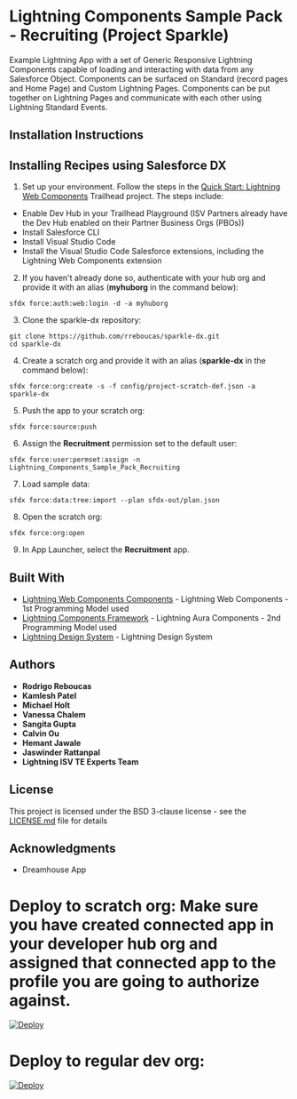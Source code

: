 # Lightning Components Sample Pack - Recruiting (Project Sparkle)

Example Lightning App with a set of Generic Responsive Lightning Components capable of loading and interacting with data from any Salesforce Object. Components can be surfaced on Standard (record pages and Home Page) and Custom Lightning Pages. Components can be put together on Lightning Pages and communicate with each other using Lightning Standard Events.

## Installation Instructions
## Installing Recipes using Salesforce DX

1. Set up your environment. Follow the steps in the [Quick Start: Lightning Web Components](https://trailhead.salesforce.com/content/learn/projects/quick-start-lightning-web-components/) Trailhead project. The steps include:

  - Enable Dev Hub in your Trailhead Playground (ISV Partners already have the Dev Hub enabled on their Partner Business Orgs (PBOs))
  - Install Salesforce CLI
  - Install Visual Studio Code
  - Install the Visual Studio Code Salesforce extensions, including the Lightning Web Components extension

2. If you haven't already done so, authenticate with your hub org and provide it with an alias (**myhuborg** in the command below):

  ```
  sfdx force:auth:web:login -d -a myhuborg
  ```

3. Clone the sparkle-dx repository:

  ```
  git clone https://github.com/rreboucas/sparkle-dx.git
  cd sparkle-dx
  ```

4. Create a scratch org and provide it with an alias (**sparkle-dx** in the command below):

  ```
  sfdx force:org:create -s -f config/project-scratch-def.json -a sparkle-dx
  ```

5. Push the app to your scratch org:

  ```
  sfdx force:source:push
  ```

6. Assign the **Recruitment** permission set to the default user:

  ```
  sfdx force:user:permset:assign -n Lightning_Components_Sample_Pack_Recruiting
  ```

7. Load sample data:

  ```
  sfdx force:data:tree:import --plan sfdx-out/plan.json 
  ```

8. Open the scratch org:

  ```
  sfdx force:org:open
  ```

9. In App Launcher, select the **Recruitment** app.


## Built With

* [Lightning Web Components Components](https://developer.salesforce.com/docs/component-library/documentation/lwc) - Lightning Web Components - 1st Programming Model used
* [Lightning Components Framework](https://developer.salesforce.com/docs/atlas.en-us.lightning.meta/lightning/intro_framework.htm/) - Lightning Aura Components - 2nd Programming Model used
* [Lightning Design System](https://www.lightningdesignsystem.com//) - Lightning Design System



## Authors

* **Rodrigo Reboucas** 
* **Kamlesh Patel** 
* **Michael Holt** 
* **Vanessa Chalem**
* **Sangita Gupta** 
* **Calvin Ou** 
* **Hemant Jawale** 
* **Jaswinder Rattanpal** 
* **Lightning ISV TE Experts Team** 


## License

This project is licensed under the BSD 3-clause license - see the [LICENSE.md](LICENSE.md) file for details

## Acknowledgments

* Dreamhouse App

Deploy to scratch org: Make sure you have created connected app in your developer hub org and assigned that connected app to the profile you are going to authorize against.
===============================================
[![Deploy](https://deploy-to-sfdx.com/dist/assets/images/DeployToSFDX.svg)](https://labappdeploy.herokuapp.com/?template=https://github.com/rreboucas/sparkle-dx.git&sco=true)


Deploy to regular dev org: 
===========================
[![Deploy](https://deploy-to-sfdx.com/dist/assets/images/DeployToSFDX.svg)](https://labappdeploy.herokuapp.com/?template=https://github.com/rreboucas/sparkle-dx.git&sco=false)


